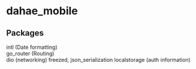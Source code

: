 # dahae_mobile

## Packages

intl (Date formatting)  
go_router (Routing)  
dio (networking)
freezed, json_serialization
localstorage (auth information)  
